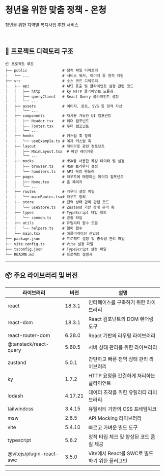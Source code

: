 # 청년을 위한 맞춤 정책 - 온청

청년을 위한 지역별 복지사업 추천 서비스

<br/>

## 📂 프로젝트 디렉토리 구조

```
📦 프로젝트 루트
├── public                # 정적 파일 디렉토리
│   └── ...               # 서비스 워커, 이미지 등 정적 자원
├── src                   # 소스 코드 디렉토리
│   ├── api               # API 호출 및 클라이언트 설정 관련 코드
│   │   ├── http          # ky HTTP 클라이언트 모듈화
│   │   ├── queryClient   # React Query 클라이언트 설정
│   │   └── ...
│   ├── assets            # 이미지, 폰트, SVG 등 정적 자산
│   │   └── ...
│   ├── components        # 재사용 가능한 UI 컴포넌트
│   │   ├── Header.tsx    # 헤더 컴포넌트
│   │   ├── Footer.tsx    # 푸터 컴포넌트
│   │   └── ...
│   ├── hooks             # 커스텀 훅 정의
│   │   └── useExample.ts # 예제 커스텀 훅
│   ├── layout            # 레이아웃 관련 컴포넌트
│   │   ├── MainLayout.tsx  # 메인 레이아웃
│   │   └── ...
│   ├── mocks             # MSW를 사용한 목킹 데이터 및 설정
│   │   ├── browser.ts    # MSW 브라우저 설정
│   │   └── handlers.ts   # API 목킹 핸들러
│   ├── pages             # 라우트에 매핑되는 페이지 컴포넌트
│   │   ├── Home.tsx      # 홈 페이지
│   │   └── ...
│   ├── routes            # 라우터 설정 파일
│   │   └── mainRoutes.tsx# 라우트 정의
│   ├── store             # 전역 상태 관리 관련 코드
│   │   └── useStore.ts   # Zustand 기반 상태 관리 훅
│   ├── types             # TypeScript 타입 정의
│   │   └── common.ts     # 공통 타입
│   ├── utils             # 유틸리티 함수 모음
│   │   └── helpers.ts    # 헬퍼 함수
│   └── main.tsx          # 애플리케이션 진입점
├── package.json          # 프로젝트 설정 및 종속성 관리 파일
├── vite.config.ts        # Vite 설정 파일
├── tsconfig.json         # TypeScript 설정 파일
└── README.md             # 프로젝트 설명서
```

---

## 📦 주요 라이브러리 및 버전

| 라이브러리               | 버전    | 설명                                          |
| ------------------------ | ------- | --------------------------------------------- |
| react                    | 18.3.1  | 인터페이스를 구축하기 위한 라이브러리         |
| react-dom                | 18.3.1  | React 컴포넌트의 DOM 렌더링 도구              |
| react-router-dom         | 6.28.0  | React 기반의 라우팅 라이브러리                |
| @tanstack/react-query    | 5.60.5  | 서버 상태 관리를 위한 라이브러리              |
| zustand                  | 5.0.1   | 간단하고 빠른 전역 상태 관리 라이브러리       |
| ky                       | 1.7.2   | HTTP 요청을 간결하게 처리하는 클라이언트      |
| lodash                   | 4.17.21 | 데이터 조작을 위한 유틸리티 라이브러리        |
| tailwindcss              | 3.4.15  | 유틸리티 기반의 CSS 프레임워크                |
| msw                      | 2.6.5   | API Mocking 라이브러리                        |
| vite                     | 5.4.10  | 빠르고 가벼운 빌드 도구                       |
| typescript               | 5.6.2   | 정적 타입 체크 및 향상된 코드 품질 제공       |
| @vitejs/plugin-react-swc | 3.5.0   | Vite에서 React를 SWC로 빌드하기 위한 플러그인 |

---
